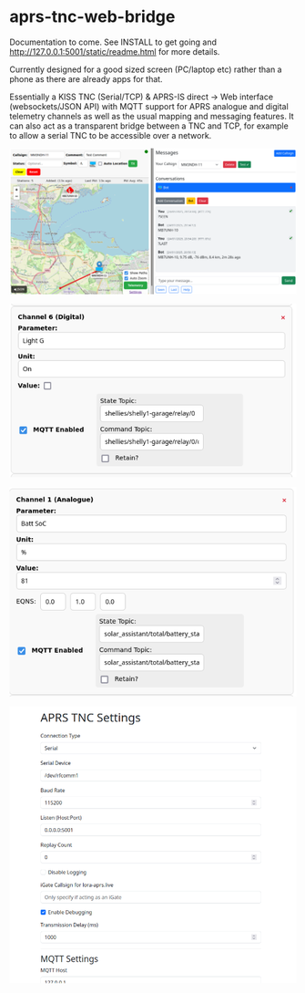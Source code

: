 # aprs-tnc-web-bridge

Documentation to come. See INSTALL to get going and http://127.0.0.1:5001/static/readme.html for more details. 

Currently designed for a good sized screen (PC/laptop etc) rather than a phone as there are already apps for that.

Essentially a KISS TNC (Serial/TCP) & APRS-IS direct -> Web interface (websockets/JSON API) with MQTT support for APRS analogue and digital telemetry channels as well as the usual mapping and messaging features. It can also act as a transparent bridge between a TNC and TCP, for example to allow a serial TNC to be accessible over a network.

![map](images/map-messages.png)


![digi](images/digital-telemetry.png)

![analogue](images/analogue-telemetry.png)

![settings](images/settings.png)
